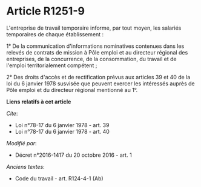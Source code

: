 # Article R1251-9

L'entreprise de travail temporaire informe, par tout moyen, les salariés temporaires de chaque établissement :

1° De la communication d'informations nominatives contenues dans les relevés de contrats de mission à Pôle emploi et au
directeur régional des entreprises, de la concurrence, de la consommation, du travail et de l'emploi territorialement
compétent ;

2° Des droits d'accès et de rectification prévus aux articles 39 et 40 de la loi du 6 janvier 1978 susvisée que peuvent
exercer les intéressés auprès de Pôle emploi et du directeur régional mentionné au 1°.

**Liens relatifs à cet article**

_Cite_:

  - Loi n°78-17 du 6 janvier 1978 - art. 39
  - Loi n°78-17 du 6 janvier 1978 - art. 40

_Modifié par_:

  - Décret n°2016-1417 du 20 octobre 2016 - art. 1

_Anciens textes_:

  - Code du travail - art. R124-4-1 (Ab)
